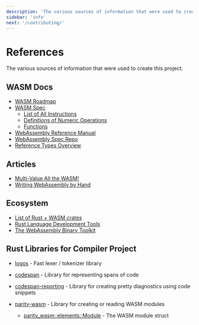 ```yaml
---
description: 'The various sources of information that were used to create this project.'
sidebar: 'info'
next: '/contributing/'
---
```


# References

The various sources of information that were used to create this project.

## WASM Docs

 * [WASM Roadmap](https://webassembly.org/roadmap/)
 * [WASM Spec](https://webassembly.github.io/spec/core/)
   * [List of All Instructions](https://webassembly.github.io/spec/core/valid/instructions.html)
   * [Definitions of Numeric Operations](https://webassembly.github.io/spec/core/exec/numerics.html)
   * [Functions](https://webassembly.github.io/spec/core/valid/modules.html#functions)
 * [WebAssembly Reference Manual](https://github.com/sunfishcode/wasm-reference-manual/blob/master/WebAssembly.md)
 * [WebAssembly Spec Repo](https://github.com/WebAssembly/spec)
 * [Reference Types Overview](https://github.com/WebAssembly/reference-types/blob/master/proposals/reference-types/Overview.md)

## Articles
 * [Multi-Value All the WASM!](https://hacks.mozilla.org/2019/11/multi-value-all-the-wasm/)
 * [Writing WebAssembly by Hand](https://blog.scottlogic.com/2018/04/26/webassembly-by-hand.html)

## Ecosystem
 * [List of Rust + WASM crates](https://rustwasm.github.io/book/reference/crates.html)
 * [Rust Language Development Tools](https://github.com/Kixiron/rust-langdev)
 * [The WebAssembly Binary Toolkit](https://github.com/WebAssembly/wabt)

## Rust Libraries for Compiler Project
 * [logos](https://crates.io/crates/logos) - Fast lexer / tokenizer library
 * [codespan](https://crates.io/crates/codespan) - Library for representing spans of code
 * [codespan-reporting](https://crates.io/crates/codespan-reporting) - Library for creating pretty diagnostics using code snippets

 * [parity-wasm](https://crates.io/crates/parity-wasm) - Library for creating or reading WASM modules
   * [parity_wasm::elements::Module](https://docs.rs/parity-wasm/0.42.1/parity_wasm/elements/struct.Module.html) - The WASM module struct
